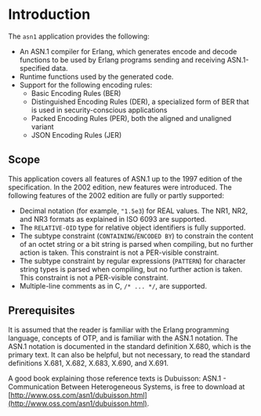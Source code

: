 <!--
%CopyrightBegin%

SPDX-License-Identifier: Apache-2.0

Copyright Ericsson AB 2023-2025. All Rights Reserved.

Licensed under the Apache License, Version 2.0 (the "License");
you may not use this file except in compliance with the License.
You may obtain a copy of the License at

    http://www.apache.org/licenses/LICENSE-2.0

Unless required by applicable law or agreed to in writing, software
distributed under the License is distributed on an "AS IS" BASIS,
WITHOUT WARRANTIES OR CONDITIONS OF ANY KIND, either express or implied.
See the License for the specific language governing permissions and
limitations under the License.

%CopyrightEnd%
-->
# Introduction

The `asn1` application provides the following:

- An ASN.1 compiler for Erlang, which generates encode and decode functions to
  be used by Erlang programs sending and receiving ASN.1-specified data.
- Runtime functions used by the generated code.
- Support for the following encoding rules:
  - Basic Encoding Rules (BER)
  - Distinguished Encoding Rules (DER), a specialized form of BER that is used
    in security-conscious applications
  - Packed Encoding Rules (PER), both the aligned and unaligned variant
  - JSON Encoding Rules (JER)

## Scope

This application covers all features of ASN.1 up to the 1997 edition of the
specification. In the 2002 edition, new features were introduced. The following
features of the 2002 edition are fully or partly supported:

- Decimal notation (for example, `"1.5e3`) for REAL values. The NR1, NR2, and
  NR3 formats as explained in ISO 6093 are supported.
- The `RELATIVE-OID` type for relative object identifiers is fully supported.
- The subtype constraint (`CONTAINING`/`ENCODED BY`) to constrain the content of
  an octet string or a bit string is parsed when compiling, but no further
  action is taken. This constraint is not a PER-visible constraint.
- The subtype constraint by regular expressions (`PATTERN`) for character string
  types is parsed when compiling, but no further action is taken. This
  constraint is not a PER-visible constraint.
- Multiple-line comments as in C, `/* ... */`, are supported.

## Prerequisites

It is assumed that the reader is familiar with the Erlang programming language,
concepts of OTP, and is familiar with the ASN.1 notation. The ASN.1 notation is
documented in the standard definition X.680, which is the primary text. It can
also be helpful, but not necessary, to read the standard definitions X.681,
X.682, X.683, X.690, and X.691.

A good book explaining those reference texts is Dubuisson: ASN.1 - Communication
Between Heterogeneous Systems, is free to download at
[http://www.oss.com/asn1/dubuisson.html](http://www.oss.com/asn1/dubuisson.html).
